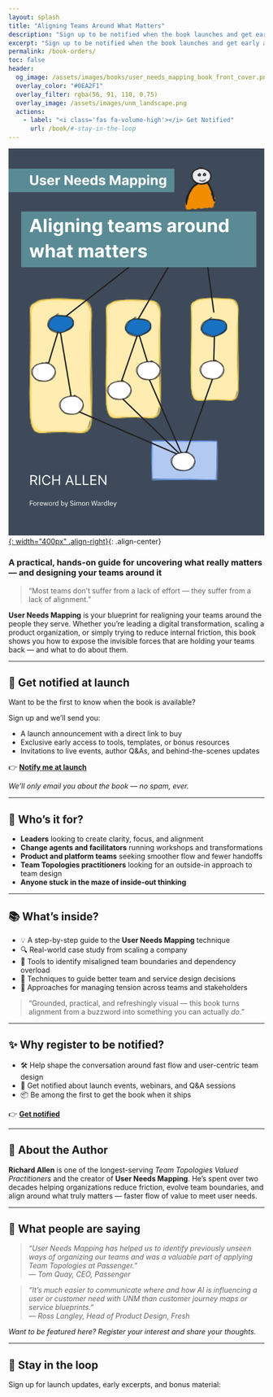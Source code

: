 ```yaml
---
layout: splash
title: "Aligning Teams Around What Matters"
description: "Sign up to be notified when the book launches and get early access to exclusive content, tools, and resources."
excerpt: "Sign up to be notified when the book launches and get early access to exclusive content, tools, and resources."
permalink: /book-orders/
toc: false
header: 
  og_image: /assets/images/books/user_needs_mapping_book_front_cover.png
  overlay_color: "#0EA2F1"
  overlay_filter: rgba(56, 91, 110, 0.75)
  overlay_image: /assets/images/unm_landscape.png
  actions: 
    - label: "<i class='fas fa-volume-high'></i> Get Notified"
      url: /book/#-stay-in-the-loop
---
```

[![User Needs Mapping: Aligning teams around what matters](/assets/images/books/user_needs_mapping_book_cover_front.png){: width="400px" .align-right}](https://resources.userneedsmapping.com/products/user-needs-mapping-book-pre-order){: .align-center}

### A practical, hands-on guide for uncovering what really matters — and designing your teams around it

> “Most teams don’t suffer from a lack of effort — they suffer from a lack of alignment.”

**User Needs Mapping** is your blueprint for realigning your teams around the people they serve. Whether you’re leading a digital transformation, scaling a product organization, or simply trying to reduce internal friction, this book shows you how to expose the invisible forces that are holding your teams back — and what to do about them.

---

## 🚀 Get notified at launch

Want to be the first to know when the book is available?

Sign up and we’ll send you:

- A launch announcement with a direct link to buy  
- Exclusive early access to tools, templates, or bonus resources  
- Invitations to live events, author Q&As, and behind-the-scenes updates

👉 [**Notify me at launch**](/book/#-stay-in-the-loop)

*We’ll only email you about the book — no spam, ever.*

---

## 👥 Who’s it for?

- **Leaders** looking to create clarity, focus, and alignment  
- **Change agents and facilitators** running workshops and transformations  
- **Product and platform teams** seeking smoother flow and fewer handoffs  
- **Team Topologies practitioners** looking for an outside-in approach to team design  
- **Anyone stuck in the maze of inside-out thinking**

---

## 📚 What’s inside?

- 💡 A step-by-step guide to the **User Needs Mapping** technique  
- 🔍 Real-world case study from scaling a company
- 🧠 Tools to identify misaligned team boundaries and dependency overload  
- 🧭 Techniques to guide better team and service design decisions  
- 🤝 Approaches for managing tension across teams and stakeholders  

> “Grounded, practical, and refreshingly visual — this book turns alignment from a buzzword into something you can actually *do*.”

---

## ✨ Why register to be notified?

- 🛠️ Help shape the conversation around fast flow and user-centric team design  
- 💬 Get notified about launch events, webinars, and Q&A sessions  
- 📦 Be among the first to get the book when it ships  

👉 [**Get notified**](/book/#-stay-in-the-loop)

---

## 👋 About the Author

**Richard Allen** is one of the longest-serving *Team Topologies Valued Practitioners* and the creator of **User Needs Mapping**. He’s spent over two decades helping organizations reduce friction, evolve team boundaries, and align around what truly matters — faster flow of value to meet user needs.

---

## 💬 What people are saying

> *“User Needs Mapping has helped us to identify previously unseen ways of organizing our teams and was a valuable part of applying Team Topologies at Passenger.”*  
> — *Tom Quay, CEO, Passenger*

> *“It’s much easier to communicate where and how AI is influencing a user or customer need with UNM than customer journey maps or service blueprints.”*  
> — *Ross Langley, Head of Product Design, Fresh*

*Want to be featured here? Register your interest and share your thoughts.*

---

## 📩 Stay in the loop

Sign up for launch updates, early excerpts, and bonus material:

<script async data-uid="ab3175db93" src="https://conjurer.kit.com/ab3175db93/index.js"></script>
